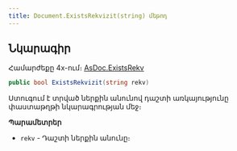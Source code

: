 ```yaml
---
title: Document.ExistsRekvizit(string) մեթոդ
---
```


## Նկարագիր

Համարժեքը 4x-ում։ [AsDoc.ExistsRekv](https://armsoft.github.io/as4x-docs/HTM/ProgrGuide/Functions/ASDOC/ExistsRekv.html)

```c#
public bool ExistsRekvizit(string rekv)
```

Ստուգում է տրված ներքին անունով դաշտի առկայությունը փաստաթղթի նկարագրության մեջ։

**Պարամետրեր**

* `rekv` - Դաշտի ներքին անունը։

